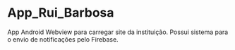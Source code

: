 # App_Rui_Barbosa

App Android Webview para carregar site da instituição.
Possui sistema para o envio de notificações pelo Firebase.
